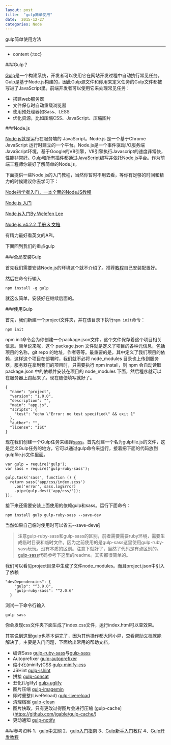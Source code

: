 ```yaml
---
layout: post
title:  "gulp简单使用"
date:  2015-12-27
categories: Node
---
```


gulp简单使用方法

---

* content
{:toc}

###Gulp？

[Gulp](http://gulpjs.com/)是一个构建系统，开发者可以使用它在网站开发过程中自动执行常见任务。Gulp是基于Node.js构建的，因此Gulp源文件和你用来定义任务的Gulp文件都被写进了JavaScript里。前端开发者可以使用它来处理常见任务：

* 搭建web服务器
* 文件保存时自动重载浏览器
* 使用预处理器如Sass、LESS
* 优化资源，比如压缩CSS、JavaScript、压缩图片

###Node.js

[Node.js](http://nodejs.cn/)就是运行在服务端的 JavaScript。Node.js 是一个基于Chrome JavaScript 运行时建立的一个平台。Node.js是一个事件驱动I/O服务端JavaScript环境，基于Google的V8引擎，V8引擎执行Javascript的速度非常快，性能非常好。Gulp和所有插件都通过JavaScript编写并依托Node.js平台。作为前端工程师你最好了解简单的Node.js。

下面提供一些Node.js的入门教程，当然你暂时不用去看，等你有足够的时间和精力的时候建议你去学习下：

[Node初学者入门，一本全面的NodeJS教程](https://cnodejs.org/getstart)

[Node.js 入门](http://ourjs.com/detail/529ca5950cb6498814000005)

[Node.js入门By Welefen Lee](http://www.welefen.com/ppt/Node-Primer.htm#0)

[Node.js v4.2.2 手册 & 文档](http://nodeapi.ucdok.com/#/api/)

有精力最好看英文的API。

下面回到我们的重点gulp

###全局安装Gulp

首先我们需要安装Node.js的环境这个就不介绍了。推荐[教程](http://www.runoob.com/nodejs/nodejs-install-setup.html)自己安装配置好。

然后在命令行输入

	npm install -g gulp

就这么简单，安装好在继续后面的。

###使用Gulp

首先，我们新建一个project文件夹，并在该目录下执行`npm init`命令：

	npm init

npm init命令会为你创建一个package.json文件，这个文件保存着这个项目相关信息。简单说来呢，这个 package.json 文件就是定义了项目的各种元信息，包括项目的名称，git repo 的地址，作者等等。最重要的是，其中定义了我们项目的依赖，这样这个项目在部署时，我们就不必将 node_modules 目录也上传到服务器，服务器在拿到我们的项目时，只需要执行 npm install，则 npm 会自动读取 package.json 中的依赖并安装在项目的 node_modules 下面，然后程序就可以在服务器上跑起来了。现在随便填写就好了。

	{
	  "name": "project",
	  "version": "1.0.0",
	  "description": "",
	  "main": "app.js",
	  "scripts": {
	    "test": "echo \"Error: no test specified\" && exit 1"
	  },
	  "author": "",
	  "license": "ISC"
	}


现在我们创建一个Gulp任务来编译[sass](https://github.com/sindresorhus/gulp-ruby-sass)。首先创建一个名为gulpfile.js的文件，这是定义Gulp任务的地方，它可以通过gulp命令来运行，接着把下面的代码放到gulpfile.js文件里面。

	var gulp = require('gulp');
	var sass = require('gulp-ruby-sass');

	gulp.task('sass', function () {
	  return sass('app/css/index.scss')
	    .on('error', sass.logError)
	    .pipe(gulp.dest('app/css/'));
	});

接下来还需要安装上面使用的依赖gulp和sass。运行下面命令：

	npm install gulp gulp-ruby-sass --save-dev

当然如果自己临时使用时可以省去--save-dev的

> 注意gulp-ruby-sass和gulp-sass的区别，前者需要需要ruby环境，需要生成临时目录和临时文件。因为之前使用的是gulp-sass这里使用gulp-ruby-sass玩玩。没有本质的区别。注意下就好了，当然了代码是有点区别的。[gulp-sass](https://github.com/dlmanning/gulp-sass)代码参考下这里的readme。其实都很简单的。
	
我们可以看见project目录中生成了文件node_modules。而且project.json中引入了依赖

	"devDependencies": {
	    "gulp": "^3.9.0",
	    "gulp-ruby-sass": "^2.0.6"
	  }

测试一下命令行输入
	
	gulp sass

你会发现css文件夹下面生成了index.css文件，运行index.html可以查效果。

其实说到这里gulp也基本讲完了，因为其他操作都大同小异，查看帮助文档就能解决了。主要是入门问题，下面给出常用的帮助文档。


* 编译Sass [gulp-ruby-sass](https://github.com/sindresorhus/gulp-ruby-sass)与[gulp-sass](https://github.com/dlmanning/gulp-sass)
* Autoprefixer [gulp-autoprefixer](https://github.com/Metrime/gulp-autoprefixer)
* 缩小化(minify)CSS [gulp-minify-css](https://github.com/murphydanger/gulp-minify-css)
* JSHint [gulp-jshint](https://github.com/spalger/gulp-jshint)
* 拼接 [gulp-concat](https://github.com/contra/gulp-concat)
* 丑化(Uglify) [gulp-uglify](https://github.com/terinjokes/gulp-uglify)
* 图片压缩 [gulp-imagemin](https://github.com/sindresorhus/gulp-imagemin)
* 即时重整(LiveReload) [gulp-livereload](https://github.com/vohof/gulp-livereload)
* 清理档案 [gulp-clean](https://github.com/peter-vilja/gulp-clean)
* 图片快取，只有更改过得图片会进行压缩 (gulp-cache](https://github.com/jgable/gulp-cache/)
* 更动通知 [gulp-notify](https://github.com/mikaelbr/gulp-notify)


###参考资料
1、[gulp中文网](http://www.gulpjs.com.cn/)
2、[gulp入门指南](http://www.open-open.com/lib/view/open1417068223049.html)
3、[Gulp新手入门教程](http://www.w3ctrain.com/2015/12/22/gulp-for-beginners/?hmsr=toutiao.io&utm_medium=toutiao.io&utm_source=toutiao.io)
4、[Gulp开发教程](http://www.imooc.com/article/2364)